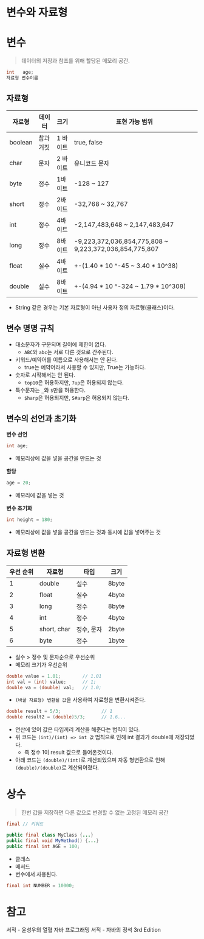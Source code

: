 # 변수와 자료형 
       
# 변수        
> 데이터의 저장과 참조를 위해 할당된 메모리 공간.         
   
```java
int   age; 
자료형 변수이름 
```

## 자료형
|자료형|데이터|크기|표현 가능 범위|
|----|-----|---|----------|
|boolean|참과 거짓|1 바이트|true, false|
|char|문자|2 바이트|유니코드 문자|
|byte|정수|1바이트|-128 ~ 127|
|short|정수|2바이트|-32,768 ~ 32,767|
|int|정수|4바이트|-2,147,483,648 ~ 2,147,483,647|
|long|정수|8바이트|-9,223,372,036,854,775,808 ~ 9,223,372,036,854,775,807|
|float|실수|4바이트|+-(1.40 * 10 ^-45 ~ 3.40 * 10^38)|
|double|실수|8바이트|+-(4.94 * 10 ^-324 ~ 1.79 * 10^308)|
        
* String 같은 경우는 기본 자료형이 아닌 사용자 정의 자료형(클래스)이다.             
        
## 변수 명명 규칙            
* 대소문자가 구분되며 길이에 제한이 없다.      
  * `ABC`와 `abc`는 서로 다른 것으로 간주된다.      
* 키워드/예약어를 이름으로 사용해서는 안 된다.      
  * true는 예약어라서 사용할 수 있지만, True는 가능하다.     
* 숫자로 시작해서는 안 된다.     
  * `top10`은 허용하지만, `7up`은 허용되지 않는다.      
* 특수문자는 `_`와 `$`만을 허용한다.     
  * `$harp`은 허용되지만, `S#arp`은 허용되지 않는다.     

## 변수의 선언과 초기화   
**변수 선언**
```java
int age;
```
* 메모리상에 값을 넣을 공간을 만드는 것 

**할당**
```java
age = 20;
```
* 메모리에 값을 넣는 것 


**변수 초기화**
```java
int height = 180;
```
* 메모리상에 값을 넣을 공간을 만드는 것과 동시에 값을 넣어주는 것 

## 자료형 변환 
    
|우선 순위|자료형|타입|크기|
|-------|----|---|---|
|1|double|실수|8byte|
|2|float|실수|4byte|
|3|long|정수|8byte|
|4|int|정수|4byte|
|5|short, char|정수, 문자|2byte|
|6|byte|정수|1byte|
      
* 실수 > 정수 및 문자순으로 우선순위      
* 메모리 크기가 우선순위       
    
```java
double value = 1.01;        // 1.01   
int val = (int) value;      // 1;
double va = (double) val;   // 1.0;
```
* `(바꿀 자료형) 변환될 값`을 사용하여 자료형을 변환시켜준다.    

```java
double result = 5/3;               // 1
double result2 = (double)5/3;      // 1.6...        
```
* 연산에 있어 값은 타입끼리 계산을 해준다는 법칙이 있다.  
* 위 코드는 `(int)/(int) => int 값` 법칙으로 인해 int 결과가 double에 저장되었다.  
  * 즉 정수 1이 result 값으로 들어온것이다.   
* 아래 코드는 `(double)/(int)`로 계산되었으며 자동 형변환으로 인해 `(double)/(double)`로 계산되어졌다.   



# 상수  
> 한번 값을 저장하면 다른 값으로 변경할 수 없는 고정된 메모리 공간 
   
```java
final // 키워드   

public final class MyClass {...}
public final void MyMethod() {...}
public final int AGE = 100;
```
* 클래스 
* 메서드 
* 변수에서 사용된다.  

```java
final int NUMBER = 10000;
```



# 참고
서적 - 윤성우의 열혈 자바 프로그래밍
서적 - 자바의 정석 3rd Edition
